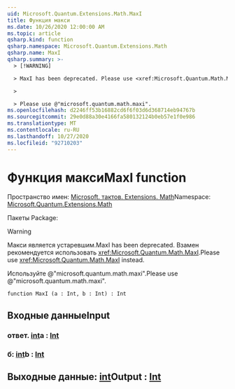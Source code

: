 ```yaml
---
uid: Microsoft.Quantum.Extensions.Math.MaxI
title: Функция макси
ms.date: 10/26/2020 12:00:00 AM
ms.topic: article
qsharp.kind: function
qsharp.namespace: Microsoft.Quantum.Extensions.Math
qsharp.name: MaxI
qsharp.summary: >-
  > [!WARNING]

  > MaxI has been deprecated. Please use <xref:Microsoft.Quantum.Math.MaxI> instead.

  >

  > Please use @"microsoft.quantum.math.maxi".
ms.openlocfilehash: d2246ff53b16882cd6f6f03d6d368714eb94767b
ms.sourcegitcommit: 29e0d88a30e4166fa580132124b0eb57e1f0e986
ms.translationtype: MT
ms.contentlocale: ru-RU
ms.lasthandoff: 10/27/2020
ms.locfileid: "92710203"
---
```

# <a name="maxi-function"></a><span data-ttu-id="9930f-102">Функция макси</span><span class="sxs-lookup"><span data-stu-id="9930f-102">MaxI function</span></span>

<span data-ttu-id="9930f-103">Пространство имен: [Microsoft. тактов. Extensions. Math](xref:Microsoft.Quantum.Extensions.Math)</span><span class="sxs-lookup"><span data-stu-id="9930f-103">Namespace: [Microsoft.Quantum.Extensions.Math](xref:Microsoft.Quantum.Extensions.Math)</span></span>

<span data-ttu-id="9930f-104">Пакеты [](https://nuget.org/packages/)</span><span class="sxs-lookup"><span data-stu-id="9930f-104">Package: [](https://nuget.org/packages/)</span></span>


> [!WARNING]
> <span data-ttu-id="9930f-105">Макси является устаревшим.</span><span class="sxs-lookup"><span data-stu-id="9930f-105">MaxI has been deprecated.</span></span> <span data-ttu-id="9930f-106">Взамен рекомендуется использовать <xref:Microsoft.Quantum.Math.MaxI>.</span><span class="sxs-lookup"><span data-stu-id="9930f-106">Please use <xref:Microsoft.Quantum.Math.MaxI> instead.</span></span>
>
> <span data-ttu-id="9930f-107">Используйте @"microsoft.quantum.math.maxi".</span><span class="sxs-lookup"><span data-stu-id="9930f-107">Please use @"microsoft.quantum.math.maxi".</span></span>



```qsharp
function MaxI (a : Int, b : Int) : Int
```


## <a name="input"></a><span data-ttu-id="9930f-108">Входные данные</span><span class="sxs-lookup"><span data-stu-id="9930f-108">Input</span></span>

### <a name="a--int"></a><span data-ttu-id="9930f-109">ответ. [int](xref:microsoft.quantum.lang-ref.int)</span><span class="sxs-lookup"><span data-stu-id="9930f-109">a : [Int](xref:microsoft.quantum.lang-ref.int)</span></span>




### <a name="b--int"></a><span data-ttu-id="9930f-110">б: [int](xref:microsoft.quantum.lang-ref.int)</span><span class="sxs-lookup"><span data-stu-id="9930f-110">b : [Int](xref:microsoft.quantum.lang-ref.int)</span></span>





## <a name="output--int"></a><span data-ttu-id="9930f-111">Выходные данные: [int](xref:microsoft.quantum.lang-ref.int)</span><span class="sxs-lookup"><span data-stu-id="9930f-111">Output : [Int](xref:microsoft.quantum.lang-ref.int)</span></span>


